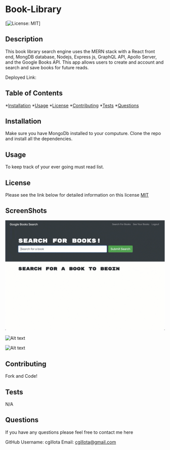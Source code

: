 # Book-Library 
   [![License: MIT](https://img.shields.io/badge/License-MIT-yellow.svg)]

  ## Description
   
  This book library search engine uses the MERN stack  with a React front end, MongDB database, Nodejs, Express js, GraphQL API, Apollo Server, and the Google Books API. This app allows users to create and account and search and save books for future reads. 

  Deployed Link: 

  ## Table of Contents
  *[Installation](#installation)
  *[Usage](#usage)
  *[License](#license)
  *[Contributing](#contributing)
  *[Tests](#tests)
  *[Questions](#questions)

  ## Installation
 
  Make sure you have MongoDb installed to your computure. Clone the repo and install all the dependencies. 

  ## Usage
  
  To keep track of your ever going must read list. 

  ## License 

  Please see the link below for detailed information on this license
  [MIT](https://opensource.org/licenses/MIT) 

  ## ScreenShots 
  ![Alt text](client/src/Assets/21-mern-homework-demo-01.gif) 
  
  ![Alt text](client/src/Assets/21-mern-homework-demo-02.gif)
  
  ![Alt text](client/src/Assets/21-mern-homework-demo-03.gif)

  ## Contributing
  
  Fork and Code! 

  ## Tests
  
  N/A

  ## Questions 

  If you have any questions please feel free to contact me here  

  GitHub Username: cgillota
  Email: cgillota@gmail.com

